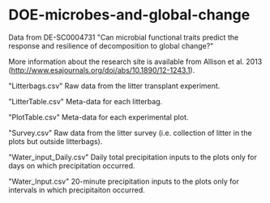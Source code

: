 # DOE-microbes-and-global-change
Data from DE-SC0004731 "Can microbial functional traits predict the response and resilience of decomposition to global change?"

More information about the research site is available from Allison et al. 2013 (http://www.esajournals.org/doi/abs/10.1890/12-1243.1).

"Litterbags.csv" Raw data from the litter transplant experiment.

"LitterTable.csv" Meta-data for each litterbag.

"PlotTable.csv" Meta-data for each experimental plot.

"Survey.csv" Raw data from the litter survey (i.e. collection of litter in the plots but outside litterbags).

"Water_input_Daily.csv" Daily total precipitation inputs to the plots only for days on which precipitation occurred.

"Water_Input.csv" 20-minute precipitation inputs to the plots only for intervals in which precipitaiton occurred.
